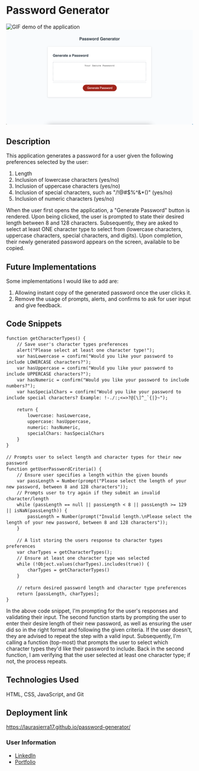 # Password Generator

![GIF demo of the application](./assets/images/demo.gif)
![Screenshot of the application's landing page](./assets/images/screenshot.png)

## Description
This application generates a password for a user given the following preferences selected by the user:
1. Length
2. Inclusion of lowercase characters (yes/no)
3. Inclusion of uppercase characters (yes/no)
4. Inclusion of special characters, such as "/!@#$%^&*()" (yes/no)
5. Inclusion of numeric characters (yes/no)

When the user first opens the application, a "Generate Password" button is rendered. Upon being clicked, the user is prompted to state their desired length between 8 and 128 characters. Subsequently, they are asked to select at least ONE character type to select from (lowercase characters, uppercase characters, special characters, and digits). Upon completion, their newly generated password appears on the screen, available to be copied.

## Future Implementations
Some implementations I would like to add are:
1. Allowing instant copy of the generated password once the user clicks it.
2. Remove the usage of prompts, alerts, and confirms to ask for user input and give feedback.

## Code Snippets

```
function getCharacterTypes() {
    // Save user's character types preferences
    alert("Please select at least one character type!");
    var hasLowercase = confirm("Would you like your password to include LOWERCASE characters?");
    var hasUppercase = confirm("Would you like your password to include UPPERCASE characters?");
    var hasNumeric = confirm("Would you like your password to include numbers?");
    var hasSpecialChars = confirm("Would you like your password to include special characters? Example: !-./:;<=>?@[\]^_`{|}~");

    return {
        lowercase: hasLowercase,
        uppercase: hasUppercase,
        numeric: hasNumeric,
        specialChars: hasSpecialChars
    }
}

// Prompts user to select length and character types for their new password
function getUserPasswordCriteria() {
    // Ensure user specifies a length within the given bounds
    var passLength = Number(prompt("Please select the length of your new password, between 8 and 128 characters"));
    // Prompts user to try again if they submit an invalid character/length
    while (passLength == null || passLength < 8 || passLength >= 129 || isNaN(passLength)) {
        passLength = Number(prompt("Invalid length.\nPlease select the length of your new password, between 8 and 128 characters"));
    }

    // A list storing the users response to character types preferences
    var charTypes = getCharacterTypes();
    // Ensure at least one character type was selected
    while (!Object.values(charTypes).includes(true)) {
        charTypes = getCharacterTypes()
    }

    // return desired password length and character type preferences
    return [passLength, charTypes];
}
```

In the above code snippet, I'm prompting for the user's responses and validating their input.
The second function starts by prompting the user to enter their desire length of their new password, as well as ensuring the user did so in the right format and following the given criteria. If the user doesn't, they are advised to repeat the step with a valid input. Subsequently, I'm calling a function (top-most) that prompts the user to select which character types they'd like their password to include. Back in the second function, I am verifying that the user selected at least one character type; if not, the process repeats.

## Technologies Used

HTML, CSS, JavaScript, and Git

## Deployment link

https://laurasierra17.github.io/password-generator/

### User Information
- [LinkedIn](https://www.linkedin.com/in/laurasierra2022)
- [Portfolio](http://www.laura-sierra.com)